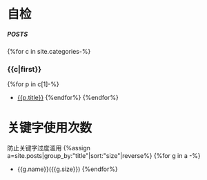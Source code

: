 # 自检
##### POSTS
{%for c in site.categories-%}
### {{c|first}}
{%for p in c[1]-%}
- [{{p.title}}]({{p.url|relative_url}})
{%endfor%}
{%endfor%}
  
# 关键字使用次数
防止关键字过度滥用
{%assign a=site.posts|group_by:"title"|sort:"size"|reverse%}
{%for g in a -%}
- {{g.name}}({{g.size}})
{%endfor%}
